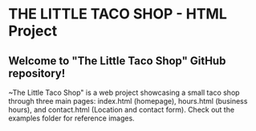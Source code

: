 #   THE LITTLE TACO SHOP - HTML Project
## Welcome to "The Little Taco Shop" GitHub repository!
~The Little Taco Shop" is a web project showcasing a small taco shop through three main pages: index.html (homepage), hours.html (business hours), and contact.html (Location and contact form). Check out the examples folder for reference images.
